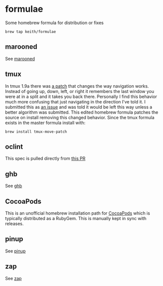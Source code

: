 # formulae

Some homebrew formula for distribution or fixes

```
brew tap keith/formulae
```

## marooned

See [marooned](https://github.com/keith/marooned/)

## tmux
In tmux 1.9a there was [a
patch](http://sourceforge.net/p/tmux/tickets/97/) that changes the way
navigation works. Instead of going up, down, left, or right it remembers
the last window you were at in a split and it takes you back there.
Personally I find this behavior much more confusing that just navigating
in the direction I've told it. I submitted this as [an
issue](http://sourceforge.net/p/tmux/tickets/122/) and was told it would
be left this way unless a better algorithm was submitted. This edited
homebrew formula patches the source on install removing this changed
behavior. Since the tmux formula exists in the master formula install
with:

```
brew install tmux-move-patch
```

## oclint

This spec is pulled directly from [this
PR](https://github.com/Homebrew/homebrew/pull/28724)

## ghb

See [ghb](https://github.com/keith/ghb)

## CocoaPods

This is an unofficial homebrew installation path for
[CocoaPods](https://github.com/CocoaPods/CocoaPods) which is typically
distributed as a RubyGem. This is manually kept in sync with releases.

## pinup

See [pinup](https://github.com/keith/pinup-py/)

## zap

See [zap](https://github.com/keith/zap/)
